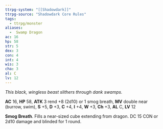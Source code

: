 ```yaml
---
ttrpg-system: "[[Shadowdark]]"
ttrpg-source: "Shadowdark Core Rules"
tags:
  - ttrpg/monster
aliases:
  -  Swamp Dragon
ac: 16
hp: 58
str: 5
dex: 3
con: 4
int: 4
wis: 3
cha: 3
al: C
lv: 12
---
```


_This black, wingless beast slithers through dank swamps._

**AC** 16, **HP** 58, **ATK** 3 rend +8 (2d10) or 1 smog breath, **MV** double near (burrow, swim), **S** +5, **D** +3, **C** +4, **I** +4, **W** +3, **Ch** +3, **AL** C, **LV** 12

**Smog Breath**. Fills a near-sized cube extending from dragon. DC 15 CON or 2d10 damage and blinded for 1 round.

